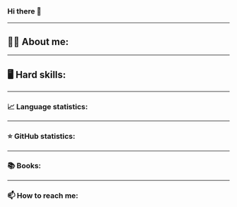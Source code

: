 ### Hi there 👋
---

## 🚶🏻 About me:


---

## 🖥 Hard skills:


---

### 📈 Language statistics:

---

### ⭐ GitHub statistics:

---

### 📚 Books:

---

### 📫 How to reach me:
 
